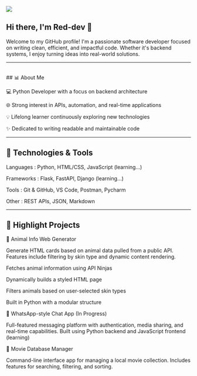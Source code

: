 <img src="https://readme-typing-svg.herokuapp.com/?lines=AI+Developer&center=true&width=500&height=50">

## Hi there, I'm Red-dev 👋
Welcome to my GitHub profile! I'm a passionate software developer focused on writing clean,
efficient, and impactful code. Whether it's backend systems, I enjoy turning ideas into real-world solutions.
<hr>
<br>
## 📊 About Me

💻 Python Developer with a focus on backend architecture 

🌐 Strong interest in APIs, automation, and real-time applications

💡 Lifelong learner continuously exploring new technologies

✨ Dedicated to writing readable and maintainable code
<hr>

## 🔧 Technologies & Tools

Languages   : Python, HTML/CSS, JavaScript (learning...)

Frameworks  : Flask, FastAPI, Django (learning...)

Tools       : Git & GitHub, VS Code, Postman, Pycharm

Other       : REST APIs, JSON, Markdown
<hr>

## 🚀 Highlight Projects

🦝 Animal Info Web Generator

Generate HTML cards based on animal data pulled from a public API. Features include filtering by skin type and dynamic content rendering.

Fetches animal information using API Ninjas

Dynamically builds a styled HTML page

Filters animals based on user-selected skin types

Built in Python with a modular structure


💬 WhatsApp-style Chat App (In Progress)

Full-featured messaging platform with authentication, media sharing, and real-time capabilities. Built using Python backend and JavaScript frontend (learning)


🎥 Movie Database Manager

Command-line interface app for managing a local movie collection. Includes features for searching, filtering, and sorting.


<!---
Redaprojects/Redaprojects is a ✨ special ✨ repository because its `README.md` (this file) appears on your GitHub profile.
You can click the Preview link to take a look at your changes.
--->
